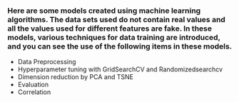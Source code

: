 ### Here are some models created using machine learning algorithms. The data sets used do not contain real values and all the values used for different features are fake. In these models, various techniques for data training are introduced, and you can see the use of the following items in these models.
- Data Preprocessing
- Hyperparameter tuning with GridSearchCV and Randomizedsearchcv
- Dimension reduction by PCA and TSNE
- Evaluation
- Correlation
